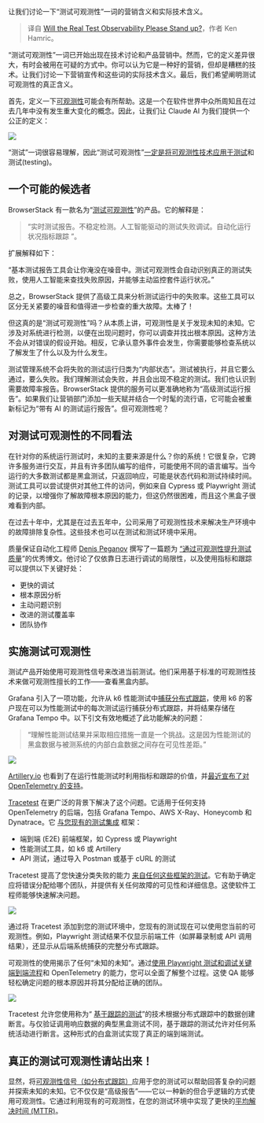 
<!--
title: 真正的测试可观测性请站起来？
cover: https://cdn.thenewstack.io/media/2024/03/86c39852-penguin.jpg
-->

让我们讨论一下“测试可观测性”一词的营销含义和实际技术含义。

> 译自 [Will the Real Test Observability Please Stand up?](https://thenewstack.io/will-the-real-test-observability-please-stand-up/)，作者 Ken Hamric。

“测试可观测性”一词已开始出现在技术讨论和产品营销中。然而，它的定义差异很大，有时会被用在可疑的方式中。你可以认为它是一种好的营销，但却是糟糕的技术。让我们讨论一下营销宣传和这些词的实际技术含义。最后，我们希望阐明测试可观测性的真正含义。

首先，定义一下[可观测性](https://thenewstack.io/observability/)可能会有所帮助。这是一个在软件世界中众所周知且在过去几年中没有发生重大变化的概念。因此，让我们让 Claude AI 为我们提供一个公正的定义：

![](https://cdn.thenewstack.io/media/2024/03/018de5be-image2.png)

“测试”一词很容易理解，因此“测试可观测性”[一定是将可观测性技术应用于测试](https://thenewstack.io/security-testing-must-be-part-of-software-development-life-cycle/)和测试(testing)。

## 一个可能的候选者

BrowserStack 有一款名为“[测试可观测性](https://www.browserstack.com/test-observability)”的产品。它的解释是：

> “实时测试报告。不稳定检测。人工智能驱动的测试失败调试。自动化运行状况指标跟踪 ”。

扩展解释如下：

“基本测试报告工具会让你淹没在噪音中。测试可观测性会自动识别真正的测试失败，使用人工智能来查找失败原因，并能够主动监控套件运行状况。”

总之，BrowserStack 提供了高级工具来分析测试运行中的失败率。这些工具可以区分无关紧要的噪音和值得进一步检查的重大故障。太棒了！

但这真的是“测试可观测性”吗？从本质上讲，可观测性是关于发现未知的未知。它涉及对系统进行检测，以便在出现问题时，你可以调查并找出根本原因。这种方法不会从对错误的假设开始。相反，它承认意外事件会发生，你需要能够检查系统以了解发生了什么以及为什么发生。

测试管理系统不会将失败的测试运行归类为“内部状态”。测试被执行，并且它要么通过，要么失败。我们理解测试会失败，并且会出现不稳定的测试。我们也认识到需要故障率报告。BrowserStack 提供的服务可以更准确地称为“高级测试运行报告”。如果我们让营销部门添加一些天赋并结合一个时髦的流行语，它可能会被重新标记为“带有 AI 的测试运行报告”。但可观测性呢？

## 对测试可观测性的不同看法

在针对你的系统运行测试时，未知的主要来源是什么？你的系统！它很复杂，它跨许多服务进行交互，并且有许多团队编写的组件，可能使用不同的语言编写。当今运行的大多数测试都是黑盒测试，只返回响应，可能是状态代码和测试持续时间。测试工具可以尝试提供对其他工件的访问，例如来自 Cypress 或 Playwright 测试的记录，以增强你了解故障根本原因的能力，但这仍然很困难，而且这个黑盒子很难看到内部。

在过去十年中，尤其是在过去五年中，公司采用了可观测性技术来解决生产环境中的故障排除复杂性。这些技术也可以在测试和测试环境中采用。

质量保证自动化工程师 [Denis Peganov](https://medium.com/@dees3g) 撰写了一篇题为 [“通过可观测性提升测试质量](https://blog.stackademic.com/elevating-test-quality-through-observability-48926ca90c15)”的优秀博文。他讨论了仅依靠日志进行调试的局限性，以及使用指标和跟踪可以提供以下关键好处：

- 更快的调试
- 根本原因分析
- 主动问题识别
- 改进的测试覆盖率
- 团队协作

## 实施测试可观测性

测试产品开始使用可观测性信号来改进当前测试。他们采用基于标准的可观测性技术来做可观测性擅长的工作——查看黑盒内部。

Grafana 引入了一项功能，允许从 k6 性能测试中[捕获分布式跟踪](https://grafana.com/blog/2023/09/19/troubleshoot-failed-performance-tests-faster-with-distributed-tracing-in-grafana-cloud-k6/)，使用 k6 的客户现在可以为性能测试中的每次测试运行捕获分布式跟踪，并将结果存储在 Grafana Tempo 中。以下引文有效地概述了此功能解决的问题：

> “理解性能测试结果并采取相应措施一直是一个挑战。这是因为性能测试的黑盒数据与被测系统的内部白盒数据之间存在可见性差距。”

![](https://cdn.thenewstack.io/media/2024/03/f4ea0f22-image2a.png)

[Artillery.io](http://artillery.io) 也看到了在运行性能测试时利用指标和跟踪的价值，并[最近宣布了对 OpenTelemetry 的支持](https://www.artillery.io/blog/introducing-opentelemetry-support)。

[Tracetest](https://tracetest.io/) 在更广泛的背景下解决了这个问题。它适用于任何支持 OpenTelemetry 的后端，包括 Grafana Tempo、AWS X-Ray、Honeycomb 和 Dynatrace。它 [与您现有的测试集成](https://thenewstack.io/the-struggle-for-microservice-integration-testing/) 框架：

- 端到端 (E2E) 前端框架，如 Cypress 或 Playwright
- 性能测试工具，如 k6 或 Artillery
- API 测试，通过导入 Postman 或基于 cURL 的测试

Tracetest 提高了您快速分类失败的能力 [来自任何这些框架的测试](https://thenewstack.io/testkube-cloud-native-testing-framework-for-kubernetes/)。它有助于确定应将错误分配给哪个团队，并提供有关任何故障的可见性和详细信息。这使软件工程师能够快速解决问题。

![](https://cdn.thenewstack.io/media/2024/03/a42bd341-image3.png)

通过将 Tracetest 添加到您的测试环境中，您现有的测试现在可以使用您当前的可观测性。例如，Playwright 测试结果不仅显示前端工件（如屏幕录制或 API 调用结果），还显示从后端系统捕获的完整分布式跟踪。

可观测性的使用揭示了任何“未知的未知”。通过[使用 Playwright 测试和调试关键端到端流程](https://tracetest.io/blog/the-lord-of-playwright-the-two-traces)和 OpenTelemetry 的能力，您可以全面了解整个过程。这使 QA 能够轻松确定问题的根本原因并将其分配给正确的团队。

![](https://cdn.thenewstack.io/media/2024/03/8d56e32f-image4.png)

Tracetest 允许您使用称为“ [基于跟踪的测试](https://thenewstack.io/trace-based-testing-for-a-distributed-world/)”的技术根据分布式跟踪中的数据创建断言。与仅验证调用响应数据的典型黑盒测试不同，基于跟踪的测试允许对任何系统活动进行断言。这种形式的白盒测试实现了真正的端到端测试。

## 真正的测试可观测性请站出来！

显然，将[可观测性信号（如分布式跟踪）](https://thenewstack.io/observability-distributed-tracing-and-kubernetes-management/)应用于您的测试可以帮助回答复杂的问题并探索未知的未知。它不仅仅是“高级报告”——它以一种新的但合乎逻辑的方式使用可观测性。它通过利用现有的可观测性，在您的测试环境中实现了更快的[平均解决时间 (MTTR)](https://thenewstack.io/how-we-slashed-detection-and-resolution-time-in-half/)。
